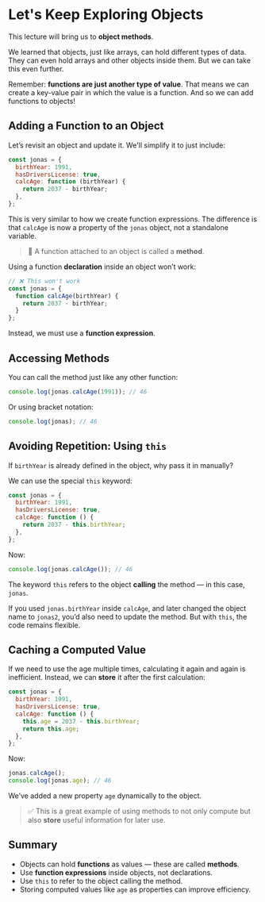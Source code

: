 # Let's Keep Exploring Objects

This lecture will bring us to **object methods**.

We learned that objects, just like arrays, can hold different types of data. They can even hold arrays and other objects inside them. But we can take this even further.

Remember: **functions are just another type of value**. That means we can create a key-value pair in which the value is a function. And so we can add functions to objects!

## Adding a Function to an Object

Let’s revisit an object and update it. We'll simplify it to just include:

```js
const jonas = {
  birthYear: 1991,
  hasDriversLicense: true,
  calcAge: function (birthYear) {
    return 2037 - birthYear;
  },
};
```

This is very similar to how we create function expressions. The difference is that `calcAge` is now a property of the `jonas` object, not a standalone variable.

> 🔹 A function attached to an object is called a **method**.

Using a function **declaration** inside an object won’t work:

```js
// ❌ This won't work
const jonas = {
  function calcAge(birthYear) {
    return 2037 - birthYear;
  }
};
```

Instead, we must use a **function expression**.

## Accessing Methods

You can call the method just like any other function:

```js
console.log(jonas.calcAge(1991)); // 46
```

Or using bracket notation:

```js
console.log(jonas); // 46
```

## Avoiding Repetition: Using `this`

If `birthYear` is already defined in the object, why pass it in manually?

We can use the special `this` keyword:

```js
const jonas = {
  birthYear: 1991,
  hasDriversLicense: true,
  calcAge: function () {
    return 2037 - this.birthYear;
  },
};
```

Now:

```js
console.log(jonas.calcAge()); // 46
```

The keyword `this` refers to the object **calling** the method — in this case, `jonas`.

If you used `jonas.birthYear` inside `calcAge`, and later changed the object name to `jonas2`, you’d also need to update the method. But with `this`, the code remains flexible.

## Caching a Computed Value

If we need to use the age multiple times, calculating it again and again is inefficient. Instead, we can **store** it after the first calculation:

```js
const jonas = {
  birthYear: 1991,
  hasDriversLicense: true,
  calcAge: function () {
    this.age = 2037 - this.birthYear;
    return this.age;
  },
};
```

Now:

```js
jonas.calcAge();
console.log(jonas.age); // 46
```

We’ve added a new property `age` dynamically to the object.

> ✅ This is a great example of using methods to not only compute but also **store** useful information for later use.

## Summary

- Objects can hold **functions** as values — these are called **methods**.
- Use **function expressions** inside objects, not declarations.
- Use `this` to refer to the object calling the method.
- Storing computed values like `age` as properties can improve efficiency.
